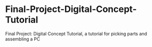 # Final-Project-Digital-Concept-Tutorial
Final Project: Digital Concept Tutorial, a tutorial for picking parts and assembling a PC
